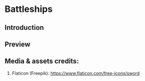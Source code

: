 # Battleships
## Introduction 

## Preview

<!-- [![Battleships](./src/assets/demo.png)](https://yuliana-r.github.io/battleships/) -->

## Media & assets credits:

1. Flaticon (Freepik): https://www.flaticon.com/free-icons/sword